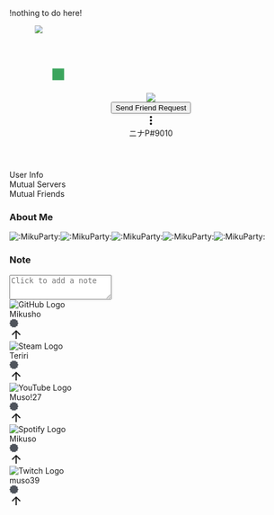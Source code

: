!nothing to do here!
<div class="root-8LYsGj root-g14mjS small-23Atuv fullscreenOnMobile-ixj0e3" style="opacity: 1; transform: scale(1);"><div class="topSection-13QKHs"><header><div class="banner-2boKnS profileBanner-2zIsK7" style="background-color: rgb(0, 0, 0);"></div><div class="header-S26rhB"><div><div class="avatar-3QF_VA wrapper-1VLyxH" style="width: 120px; height: 120px;" role="img" aria-label="ニナP, Online" aria-hidden="false"><svg width="138" height="120" viewBox="0 0 138 120" class="mask-1FEkla svg-2azL_l" aria-hidden="true"><foreignObject x="0" y="0" width="120" height="120" mask="url(#svg-mask-avatar-status-round-120)"><div class="avatarStack-3vfSFa"><img src="https://cdn.discordapp.com/avatars/437549772912459787/ccc125b76bca4132a8f69508ea92907d.webp?size=128" alt=" " class="avatar-b5OQ1N" aria-hidden="true"></div></foreignObject><rect width="24" height="24" x="88" y="88" fill="hsl(139, calc(var(--saturation-factor, 1) * 47.3%), 43.9%)" mask="url(#svg-mask-status-online)" class="pointerEvents-9SZWKj"></rect></svg></div></div><div class="headerTop-1PNKck"><div class="badgeList-2aoHPw container-1gYwHN" aria-label="User Badges" role="group"><div class="clickable-1knRMS" aria-label="HypeSquad Bravery" role="button" tabindex="0"><img alt=" " aria-hidden="true" src="/assets/efcc751513ec434ea4275ecda4f61136.svg" class="profileBadge24-sH1efV profileBadge-12r2Nm desaturate-_Twf3u"></div></div><div class="relationshipButtons-3ByBpj"><button type="button" class="actionButton-iarQTd button-f2h6uQ lookFilled-yCfaCM colorGreen-3y-Z79 sizeSmall-wU2dO- grow-2sR_-F"><div class="contents-3ca1mk">Send Friend Request</div></button><div class="" role="button" tabindex="0"><svg class="additionalActionsIcon-3Cy8UU" aria-hidden="true" role="img" width="24" height="24" viewBox="0 0 24 24"><g fill="none" fill-rule="evenodd"><path d="M24 0v24H0V0z"></path><path fill="currentColor" d="M12 16c1.1045695 0 2 .8954305 2 2s-.8954305 2-2 2-2-.8954305-2-2 .8954305-2 2-2zm0-6c1.1045695 0 2 .8954305 2 2s-.8954305 2-2 2-2-.8954305-2-2 .8954305-2 2-2zm0-6c1.1045695 0 2 .8954305 2 2s-.8954305 2-2 2-2-.8954305-2-2 .8954305-2 2-2z"></path></g></svg></div></div></div></div><div class="nameTagNoCustomStatus-3ocqoK nameTag-2Nlmsy nameTag-H6kSJ0"><span class="username-3JLfHz username-1g6Iq1">ニナP</span><span class="discriminator-1bqsd3">#9010</span></div></header><div class="tabBarContainer-sCZC4w"><div class="tabBar-2hXqzU top-K_jibn" role="tablist" aria-orientation="horizontal"><div class="tabBarItem-30Te4- item-3XjbnG selected-g-kMVV themed-2-lozF" role="tab" aria-selected="true" aria-controls="user_info-tab" aria-disabled="false" tabindex="0">User Info</div><div class="tabBarItem-30Te4- item-3XjbnG themed-2-lozF" role="tab" aria-selected="false" aria-disabled="false" tabindex="-1">Mutual Servers</div><div class="tabBarItem-30Te4- item-3XjbnG themed-2-lozF" role="tab" aria-selected="false" aria-disabled="false" tabindex="-1">Mutual Friends</div></div></div></div><div class="body-1Ukv50"><div class="infoScroller-1QMpon thin-31rlnD scrollerBase-_bVAAt fade-1R6FHN" style="overflow: hidden scroll; padding-right: 12px;" dir="ltr"><div class="userInfoSection-2u2hir"><h3 class="defaultColor-24IHKz eyebrow-Ejf06y defaultColor-HXu-5n userInfoSectionHeader-2mYYun" data-text-variant="eyebrow">About Me</h3><div class="userInfoText-2MFCmH markup-eYLPri"><div class="defaultColor-24IHKz lineClamp2Plus-2RYGV2 text-sm-normal-3Zj3Iv" style="-webkit-line-clamp: 6;" data-text-variant="text-sm/normal"><span class="emojiContainer-2XKwXX" role="button" tabindex="0"><img aria-label=":MikuParty:" src="https://cdn.discordapp.com/emojis/746514828600016966.webp?size=44&amp;quality=lossless" alt=":MikuParty:" draggable="false" class="emoji" data-type="emoji" data-id="746514828600016966"></span><span class="emojiContainer-2XKwXX" role="button" tabindex="0"><img aria-label=":MikuParty:" src="https://cdn.discordapp.com/emojis/746514828600016966.webp?size=44&amp;quality=lossless" alt=":MikuParty:" draggable="false" class="emoji" data-type="emoji" data-id="746514828600016966"></span><span class="emojiContainer-2XKwXX" role="button" tabindex="0"><img aria-label=":MikuParty:" src="https://cdn.discordapp.com/emojis/746514828600016966.webp?size=44&amp;quality=lossless" alt=":MikuParty:" draggable="false" class="emoji" data-type="emoji" data-id="746514828600016966"></span><span class="emojiContainer-2XKwXX" role="button" tabindex="0"><img aria-label=":MikuParty:" src="https://cdn.discordapp.com/emojis/746514828600016966.webp?size=44&amp;quality=lossless" alt=":MikuParty:" draggable="false" class="emoji" data-type="emoji" data-id="746514828600016966"></span><span class="emojiContainer-2XKwXX" role="button" tabindex="0"><img aria-label=":MikuParty:" src="https://cdn.discordapp.com/emojis/746514828600016966.webp?size=44&amp;quality=lossless" alt=":MikuParty:" draggable="false" class="emoji" data-type="emoji" data-id="746514828600016966"></span></div></div><h3 class="defaultColor-24IHKz eyebrow-Ejf06y defaultColor-HXu-5n userInfoSectionHeader-2mYYun" data-text-variant="eyebrow">Note</h3><div class="note-3M15gE"><textarea placeholder="Click to add a note" aria-label="Note" maxlength="256" autocorrect="off" class="textarea-_59yqs inputDefault-3FGxgL input-2g-os5 scrollbarGhostHairline-2LpzZ9 scrollbar-3vVt8d" style="height: 44px;"></textarea></div></div><div class="connectedAccounts-fvr7-7 userInfoSection-2u2hir"><div class="connectedAccountsColumn-2LgTkZ"><div class="connectedAccountContainer-SlCC-S"><div class="connectedAccount-2PrNaX"><img aria-label="GitHub" alt="GitHub Logo" class="connectedAccountIcon-1FXG0p" src="/assets/6a853b4c87fce386cbfef4a2efbacb09.svg"><div class="connectedAccountNameContainer-EXbBUQ"><div class="connectedAccountName-2jCziX"><div class="text-md-semibold-3xVVGu connectedAccountNameText-2m46Qn" style="color: var(--interactive-active);" data-text-variant="text-md/semibold">Mikusho</div><div class="flowerStarContainer-1QeD-L connectedAccountVerifiedIcon-Kw2Frj" style="width: 16px; height: 16px;"><svg aria-label="Verified" class="flowerStar-2tNFCR" aria-hidden="false" role="img" width="16" height="16" viewBox="0 0 16 15.2"><path fill="hsl(217, calc(var(--saturation-factor, 1) * 7.6%), 33.5%)" fill-rule="evenodd" d="m16 7.6c0 .79-1.28 1.38-1.52 2.09s.44 2 0 2.59-1.84.35-2.46.8-.79 1.84-1.54 2.09-1.67-.8-2.47-.8-1.75 1-2.47.8-.92-1.64-1.54-2.09-2-.18-2.46-.8.23-1.84 0-2.59-1.54-1.3-1.54-2.09 1.28-1.38 1.52-2.09-.44-2 0-2.59 1.85-.35 2.48-.8.78-1.84 1.53-2.12 1.67.83 2.47.83 1.75-1 2.47-.8.91 1.64 1.53 2.09 2 .18 2.46.8-.23 1.84 0 2.59 1.54 1.3 1.54 2.09z"></path></svg><div class="childContainer-U_a6Yh"><svg aria-hidden="true" role="img" width="16" height="16" viewBox="0 0 16 15.2"><path d="M7.4,11.17,4,8.62,5,7.26l2,1.53L10.64,4l1.36,1Z" fill="hsl(0, calc(var(--saturation-factor, 1) * 0%), 100%)"></path></svg></div></div></div></div><a class="anchor-1MIwyf anchorUnderlineOnHover-2qPutX connectedAccountOpenIconContainer-1jLh0z" href="https://github.com/Mikusho" rel="noreferrer noopener" target="_blank" role="button" tabindex="0"><svg aria-hidden="true" role="img" width="24" height="24" class="connectedAccountOpenIcon-QgWKH8 right-1dJ0yM" viewBox="0 0 24 24"><polygon fill="currentColor" fill-rule="nonzero" points="13 20 11 20 11 8 5.5 13.5 4.08 12.08 12 4.16 19.92 12.08 18.5 13.5 13 8"></polygon></svg></a></div></div><div class="connectedAccountContainer-SlCC-S"><div class="connectedAccount-2PrNaX"><img aria-label="Steam" alt="Steam Logo" class="connectedAccountIcon-1FXG0p" src="/assets/d897626dfa2016ea3ad0af935acb6070.svg"><div class="connectedAccountNameContainer-EXbBUQ"><div class="connectedAccountName-2jCziX"><div class="text-md-semibold-3xVVGu connectedAccountNameText-2m46Qn" style="color: var(--interactive-active);" data-text-variant="text-md/semibold">Teriri</div><div class="flowerStarContainer-1QeD-L connectedAccountVerifiedIcon-Kw2Frj" style="width: 16px; height: 16px;"><svg aria-label="Verified" class="flowerStar-2tNFCR" aria-hidden="false" role="img" width="16" height="16" viewBox="0 0 16 15.2"><path fill="hsl(217, calc(var(--saturation-factor, 1) * 7.6%), 33.5%)" fill-rule="evenodd" d="m16 7.6c0 .79-1.28 1.38-1.52 2.09s.44 2 0 2.59-1.84.35-2.46.8-.79 1.84-1.54 2.09-1.67-.8-2.47-.8-1.75 1-2.47.8-.92-1.64-1.54-2.09-2-.18-2.46-.8.23-1.84 0-2.59-1.54-1.3-1.54-2.09 1.28-1.38 1.52-2.09-.44-2 0-2.59 1.85-.35 2.48-.8.78-1.84 1.53-2.12 1.67.83 2.47.83 1.75-1 2.47-.8.91 1.64 1.53 2.09 2 .18 2.46.8-.23 1.84 0 2.59 1.54 1.3 1.54 2.09z"></path></svg><div class="childContainer-U_a6Yh"><svg aria-hidden="true" role="img" width="16" height="16" viewBox="0 0 16 15.2"><path d="M7.4,11.17,4,8.62,5,7.26l2,1.53L10.64,4l1.36,1Z" fill="hsl(0, calc(var(--saturation-factor, 1) * 0%), 100%)"></path></svg></div></div></div></div><a class="anchor-1MIwyf anchorUnderlineOnHover-2qPutX connectedAccountOpenIconContainer-1jLh0z" href="https://steamcommunity.com/profiles/76561198831912160" rel="noreferrer noopener" target="_blank" role="button" tabindex="0"><svg aria-hidden="true" role="img" width="24" height="24" class="connectedAccountOpenIcon-QgWKH8 right-1dJ0yM" viewBox="0 0 24 24"><polygon fill="currentColor" fill-rule="nonzero" points="13 20 11 20 11 8 5.5 13.5 4.08 12.08 12 4.16 19.92 12.08 18.5 13.5 13 8"></polygon></svg></a></div></div><div class="connectedAccountContainer-SlCC-S"><div class="connectedAccount-2PrNaX"><img aria-label="YouTube" alt="YouTube Logo" class="connectedAccountIcon-1FXG0p" src="/assets/57ee9535485efae7eb923ed4893abb57.svg"><div class="connectedAccountNameContainer-EXbBUQ"><div class="connectedAccountName-2jCziX"><div class="text-md-semibold-3xVVGu connectedAccountNameText-2m46Qn" style="color: var(--interactive-active);" data-text-variant="text-md/semibold">Muso!27</div><div class="flowerStarContainer-1QeD-L connectedAccountVerifiedIcon-Kw2Frj" style="width: 16px; height: 16px;"><svg aria-label="Verified" class="flowerStar-2tNFCR" aria-hidden="false" role="img" width="16" height="16" viewBox="0 0 16 15.2"><path fill="hsl(217, calc(var(--saturation-factor, 1) * 7.6%), 33.5%)" fill-rule="evenodd" d="m16 7.6c0 .79-1.28 1.38-1.52 2.09s.44 2 0 2.59-1.84.35-2.46.8-.79 1.84-1.54 2.09-1.67-.8-2.47-.8-1.75 1-2.47.8-.92-1.64-1.54-2.09-2-.18-2.46-.8.23-1.84 0-2.59-1.54-1.3-1.54-2.09 1.28-1.38 1.52-2.09-.44-2 0-2.59 1.85-.35 2.48-.8.78-1.84 1.53-2.12 1.67.83 2.47.83 1.75-1 2.47-.8.91 1.64 1.53 2.09 2 .18 2.46.8-.23 1.84 0 2.59 1.54 1.3 1.54 2.09z"></path></svg><div class="childContainer-U_a6Yh"><svg aria-hidden="true" role="img" width="16" height="16" viewBox="0 0 16 15.2"><path d="M7.4,11.17,4,8.62,5,7.26l2,1.53L10.64,4l1.36,1Z" fill="hsl(0, calc(var(--saturation-factor, 1) * 0%), 100%)"></path></svg></div></div></div></div><a class="anchor-1MIwyf anchorUnderlineOnHover-2qPutX connectedAccountOpenIconContainer-1jLh0z" href="https://www.youtube.com/channel/UCX-sV9dLJ-KahN7CQHrSSBA" rel="noreferrer noopener" target="_blank" role="button" tabindex="0"><svg aria-hidden="true" role="img" width="24" height="24" class="connectedAccountOpenIcon-QgWKH8 right-1dJ0yM" viewBox="0 0 24 24"><polygon fill="currentColor" fill-rule="nonzero" points="13 20 11 20 11 8 5.5 13.5 4.08 12.08 12 4.16 19.92 12.08 18.5 13.5 13 8"></polygon></svg></a></div></div></div><div class="connectedAccountsColumn-2LgTkZ"><div class="connectedAccountContainer-SlCC-S"><div class="connectedAccount-2PrNaX"><img aria-label="Spotify" alt="Spotify Logo" class="connectedAccountIcon-1FXG0p" src="/assets/eaeac24163b35f7526704a3d9b3c7722.svg"><div class="connectedAccountNameContainer-EXbBUQ"><div class="connectedAccountName-2jCziX"><div class="text-md-semibold-3xVVGu connectedAccountNameText-2m46Qn" style="color: var(--interactive-active);" data-text-variant="text-md/semibold">Mikuso</div><div class="flowerStarContainer-1QeD-L connectedAccountVerifiedIcon-Kw2Frj" style="width: 16px; height: 16px;"><svg aria-label="Verified" class="flowerStar-2tNFCR" aria-hidden="false" role="img" width="16" height="16" viewBox="0 0 16 15.2"><path fill="hsl(217, calc(var(--saturation-factor, 1) * 7.6%), 33.5%)" fill-rule="evenodd" d="m16 7.6c0 .79-1.28 1.38-1.52 2.09s.44 2 0 2.59-1.84.35-2.46.8-.79 1.84-1.54 2.09-1.67-.8-2.47-.8-1.75 1-2.47.8-.92-1.64-1.54-2.09-2-.18-2.46-.8.23-1.84 0-2.59-1.54-1.3-1.54-2.09 1.28-1.38 1.52-2.09-.44-2 0-2.59 1.85-.35 2.48-.8.78-1.84 1.53-2.12 1.67.83 2.47.83 1.75-1 2.47-.8.91 1.64 1.53 2.09 2 .18 2.46.8-.23 1.84 0 2.59 1.54 1.3 1.54 2.09z"></path></svg><div class="childContainer-U_a6Yh"><svg aria-hidden="true" role="img" width="16" height="16" viewBox="0 0 16 15.2"><path d="M7.4,11.17,4,8.62,5,7.26l2,1.53L10.64,4l1.36,1Z" fill="hsl(0, calc(var(--saturation-factor, 1) * 0%), 100%)"></path></svg></div></div></div></div><a class="anchor-1MIwyf anchorUnderlineOnHover-2qPutX connectedAccountOpenIconContainer-1jLh0z" href="https://open.spotify.com/user/31tyduzbqrk7pszgjp2gdos3ys5u" rel="noreferrer noopener" target="_blank" role="button" tabindex="0"><svg aria-hidden="true" role="img" width="24" height="24" class="connectedAccountOpenIcon-QgWKH8 right-1dJ0yM" viewBox="0 0 24 24"><polygon fill="currentColor" fill-rule="nonzero" points="13 20 11 20 11 8 5.5 13.5 4.08 12.08 12 4.16 19.92 12.08 18.5 13.5 13 8"></polygon></svg></a></div></div><div class="connectedAccountContainer-SlCC-S"><div class="connectedAccount-2PrNaX"><img aria-label="Twitch" alt="Twitch Logo" class="connectedAccountIcon-1FXG0p" src="/assets/ca71e0b8818221eea1deebbaf8dc6518.svg"><div class="connectedAccountNameContainer-EXbBUQ"><div class="connectedAccountName-2jCziX"><div class="text-md-semibold-3xVVGu connectedAccountNameText-2m46Qn" style="color: var(--interactive-active);" data-text-variant="text-md/semibold">muso39</div><div class="flowerStarContainer-1QeD-L connectedAccountVerifiedIcon-Kw2Frj" style="width: 16px; height: 16px;"><svg aria-label="Verified" class="flowerStar-2tNFCR" aria-hidden="false" role="img" width="16" height="16" viewBox="0 0 16 15.2"><path fill="hsl(217, calc(var(--saturation-factor, 1) * 7.6%), 33.5%)" fill-rule="evenodd" d="m16 7.6c0 .79-1.28 1.38-1.52 2.09s.44 2 0 2.59-1.84.35-2.46.8-.79 1.84-1.54 2.09-1.67-.8-2.47-.8-1.75 1-2.47.8-.92-1.64-1.54-2.09-2-.18-2.46-.8.23-1.84 0-2.59-1.54-1.3-1.54-2.09 1.28-1.38 1.52-2.09-.44-2 0-2.59 1.85-.35 2.48-.8.78-1.84 1.53-2.12 1.67.83 2.47.83 1.75-1 2.47-.8.91 1.64 1.53 2.09 2 .18 2.46.8-.23 1.84 0 2.59 1.54 1.3 1.54 2.09z"></path></svg><div class="childContainer-U_a6Yh"><svg aria-hidden="true" role="img" width="16" height="16" viewBox="0 0 16 15.2"><path d="M7.4,11.17,4,8.62,5,7.26l2,1.53L10.64,4l1.36,1Z" fill="hsl(0, calc(var(--saturation-factor, 1) * 0%), 100%)"></path></svg></div></div></div></div><a class="anchor-1MIwyf anchorUnderlineOnHover-2qPutX connectedAccountOpenIconContainer-1jLh0z" href="https://www.twitch.tv/muso39" rel="noreferrer noopener" target="_blank" role="button" tabindex="0"><svg aria-hidden="true" role="img" width="24" height="24" class="connectedAccountOpenIcon-QgWKH8 right-1dJ0yM" viewBox="0 0 24 24"><polygon fill="currentColor" fill-rule="nonzero" points="13 20 11 20 11 8 5.5 13.5 4.08 12.08 12 4.16 19.92 12.08 18.5 13.5 13 8"></polygon></svg></a></div></div></div></div><div aria-hidden="true" style="position: absolute; pointer-events: none; min-height: 0px; min-width: 1px; flex: 0 0 auto; height: 0px;"></div></div></div></div>
